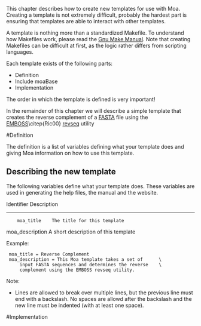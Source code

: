 This chapter describes how to create new templates for use with
Moa. Creating a template is not extremely difficult, probably the
hardest part is ensuring that templates are able to interact with
other templates.

A template is nothing more than a standardized Makefile. To understand
how Makefiles work, please read the [Gnu Make
Manual](http://www.gnu.org/software/make/manual/make.html). Note that
creating Makefiles can be difficult at first, as the logic rather
differs from scripting languages.

Each template exists of the following parts:

* Definition 
* Include moaBase
* Implementation

The order in which the template is defined is very important! 

In the remainder of this chapter we will describe a simple template
that creates the reverse complement of a
[FASTA](http://en.wikipedia.org/wiki/FASTA_format) file using the
[EMBOSS](http://emboss.sourceforge.net/)\citep{Ric00}
[revseq](http://emboss.sourceforge.net/apps/release/6.1/emboss/apps/revseq.html)
utility

#Definition

The definition is a list of variables defining what your template does
and giving Moa information on how to use this template.

## Describing the new template

The following variables define what your template does. These
variables are used in generating the help files, the manual and the
website.

  Identifier         Description
-----------------    ---------------------------------------------------
        moa_title    The title for this template
  moa_description    A short description of this template


Example:

     moa_title = Reverse Complement
     moa_description = This Moa template takes a set of      \
         input FASTA sequences and determines the reverse    \
         complement using the EMBOSS revseq utility.

Note: 

* Lines are allowed to break over multiple lines, but the
previous line must end with a backslash. No spaces are allowd after the backslash and the new line must be indented (with at least one space).

#Implementation
